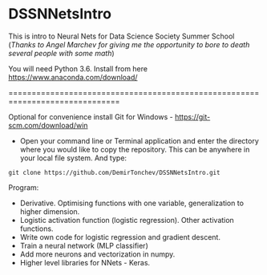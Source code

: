 # DSSNNetsIntro
This is intro to Neural Nets for Data Science Society Summer School (*Thanks to Angel Marchev for giving me the opportunity to bore to death several people with some math*)

You will need Python 3.6. Install from here https://www.anaconda.com/download/

==============================================================================

Optional for convenience install Git for Windows - https://git-scm.com/download/win
 - Open your command line or Terminal application and enter the directory where you would like to copy the repository. This can be anywhere in your local file system. And type:
```
git clone https://github.com/DemirTonchev/DSSNNetsIntro.git
```

Program: 
 - Derivative. Optimising functions with one variable, generalization to higher dimension. 
 - Logistic activation function (logistic regression). Other activation functions.
 - Write own code for logistic regression and gradient descent. 
 - Train a neural network (MLP classifier) 
 - Add more neurons and vectorization in numpy. 
 - Higher level libraries for NNets - Keras.
